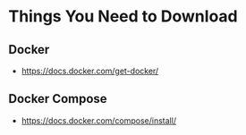 # Things You Need to Download
## Docker
* https://docs.docker.com/get-docker/
## Docker Compose
* https://docs.docker.com/compose/install/
